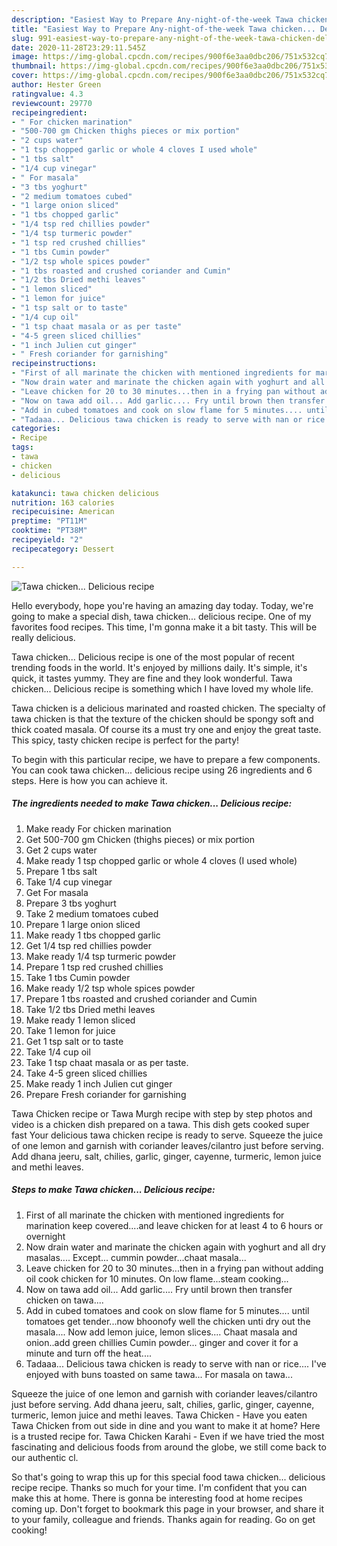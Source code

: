 ```yaml
---
description: "Easiest Way to Prepare Any-night-of-the-week Tawa chicken... Delicious recipe"
title: "Easiest Way to Prepare Any-night-of-the-week Tawa chicken... Delicious recipe"
slug: 991-easiest-way-to-prepare-any-night-of-the-week-tawa-chicken-delicious-recipe
date: 2020-11-28T23:29:11.545Z
image: https://img-global.cpcdn.com/recipes/900f6e3aa0dbc206/751x532cq70/tawa-chicken-delicious-recipe-recipe-main-photo.jpg
thumbnail: https://img-global.cpcdn.com/recipes/900f6e3aa0dbc206/751x532cq70/tawa-chicken-delicious-recipe-recipe-main-photo.jpg
cover: https://img-global.cpcdn.com/recipes/900f6e3aa0dbc206/751x532cq70/tawa-chicken-delicious-recipe-recipe-main-photo.jpg
author: Hester Green
ratingvalue: 4.3
reviewcount: 29770
recipeingredient:
- " For chicken marination"
- "500-700 gm Chicken thighs pieces or mix portion"
- "2 cups water"
- "1 tsp chopped garlic or whole 4 cloves I used whole"
- "1 tbs salt"
- "1/4 cup vinegar"
- " For masala"
- "3 tbs yoghurt"
- "2 medium tomatoes cubed"
- "1 large onion sliced"
- "1 tbs chopped garlic"
- "1/4 tsp red chillies powder"
- "1/4 tsp turmeric powder"
- "1 tsp red crushed chillies"
- "1 tbs Cumin powder"
- "1/2 tsp whole spices powder"
- "1 tbs roasted and crushed coriander and Cumin"
- "1/2 tbs Dried methi leaves"
- "1 lemon sliced"
- "1 lemon for juice"
- "1 tsp salt or to taste"
- "1/4 cup oil"
- "1 tsp chaat masala or as per taste"
- "4-5 green sliced chillies"
- "1 inch Julien cut ginger"
- " Fresh coriander for garnishing"
recipeinstructions:
- "First of all marinate the chicken with mentioned ingredients for marination keep covered....and leave chicken for at least 4 to 6 hours or overnight"
- "Now drain water and marinate the chicken again with yoghurt and all dry masalas.... Except... cummin powder...chaat masala..."
- "Leave chicken for 20 to 30 minutes...then in a frying pan without adding oil cook chicken for 10 minutes. On low flame...steam cooking..."
- "Now on tawa add oil... Add garlic.... Fry until brown then transfer chicken on tawa...."
- "Add in cubed tomatoes and cook on slow flame for 5 minutes.... until tomatoes get tender...now bhoonofy well the chicken unti dry out the masala.... Now add lemon juice, lemon slices.... Chaat masala and onion..add green chillies Cumin powder... ginger and cover it for a minute and turn off the heat...."
- "Tadaaa... Delicious tawa chicken is ready to serve with nan or rice.... I&#39;ve enjoyed with buns toasted on same tawa... For masala on tawa..."
categories:
- Recipe
tags:
- tawa
- chicken
- delicious

katakunci: tawa chicken delicious 
nutrition: 163 calories
recipecuisine: American
preptime: "PT11M"
cooktime: "PT38M"
recipeyield: "2"
recipecategory: Dessert

---
```



![Tawa chicken... Delicious recipe](https://img-global.cpcdn.com/recipes/900f6e3aa0dbc206/751x532cq70/tawa-chicken-delicious-recipe-recipe-main-photo.jpg)

Hello everybody, hope you're having an amazing day today. Today, we're going to make a special dish, tawa chicken... delicious recipe. One of my favorites food recipes. This time, I'm gonna make it a bit tasty. This will be really delicious.

Tawa chicken... Delicious recipe is one of the most popular of recent trending foods in the world. It's enjoyed by millions daily. It's simple, it's quick, it tastes yummy. They are fine and they look wonderful. Tawa chicken... Delicious recipe is something which I have loved my whole life.

Tawa chicken is a delicious marinated and roasted chicken. The specialty of tawa chicken is that the texture of the chicken should be spongy soft and thick coated masala. Of course its a must try one and enjoy the great taste. This spicy, tasty chicken recipe is perfect for the party!


To begin with this particular recipe, we have to prepare a few components. You can cook tawa chicken... delicious recipe using 26 ingredients and 6 steps. Here is how you can achieve it.

<!--inarticleads1-->

##### The ingredients needed to make Tawa chicken... Delicious recipe:

1. Make ready  For chicken marination
1. Get 500-700 gm Chicken (thighs pieces) or mix portion
1. Get 2 cups water
1. Make ready 1 tsp chopped garlic or whole 4 cloves (I used whole)
1. Prepare 1 tbs salt
1. Take 1/4 cup vinegar
1. Get  For masala
1. Prepare 3 tbs yoghurt
1. Take 2 medium tomatoes cubed
1. Prepare 1 large onion sliced
1. Make ready 1 tbs chopped garlic
1. Get 1/4 tsp red chillies powder
1. Make ready 1/4 tsp turmeric powder
1. Prepare 1 tsp red crushed chillies
1. Take 1 tbs Cumin powder
1. Make ready 1/2 tsp whole spices powder
1. Prepare 1 tbs roasted and crushed coriander and Cumin
1. Take 1/2 tbs Dried methi leaves
1. Make ready 1 lemon sliced
1. Take 1 lemon for juice
1. Get 1 tsp salt or to taste
1. Take 1/4 cup oil
1. Take 1 tsp chaat masala or as per taste.
1. Take 4-5 green sliced chillies
1. Make ready 1 inch Julien cut ginger
1. Prepare  Fresh coriander for garnishing


Tawa Chicken recipe or Tawa Murgh recipe with step by step photos and video is a chicken dish prepared on a tawa. This dish gets cooked super fast Your delicious tawa chicken recipe is ready to serve. Squeeze the juice of one lemon and garnish with coriander leaves/cilantro just before serving. Add dhana jeeru, salt, chilies, garlic, ginger, cayenne, turmeric, lemon juice and methi leaves. 

<!--inarticleads2-->

##### Steps to make Tawa chicken... Delicious recipe:

1. First of all marinate the chicken with mentioned ingredients for marination keep covered....and leave chicken for at least 4 to 6 hours or overnight
1. Now drain water and marinate the chicken again with yoghurt and all dry masalas.... Except... cummin powder...chaat masala...
1. Leave chicken for 20 to 30 minutes...then in a frying pan without adding oil cook chicken for 10 minutes. On low flame...steam cooking...
1. Now on tawa add oil... Add garlic.... Fry until brown then transfer chicken on tawa....
1. Add in cubed tomatoes and cook on slow flame for 5 minutes.... until tomatoes get tender...now bhoonofy well the chicken unti dry out the masala.... Now add lemon juice, lemon slices.... Chaat masala and onion..add green chillies Cumin powder... ginger and cover it for a minute and turn off the heat....
1. Tadaaa... Delicious tawa chicken is ready to serve with nan or rice.... I&#39;ve enjoyed with buns toasted on same tawa... For masala on tawa...


Squeeze the juice of one lemon and garnish with coriander leaves/cilantro just before serving. Add dhana jeeru, salt, chilies, garlic, ginger, cayenne, turmeric, lemon juice and methi leaves. Tawa Chicken - Have you eaten Tawa Chicken from out side in dine and you want to make it at home? Here is a trusted recipe for. Tawa Chicken Karahi - Even if we have tried the most fascinating and delicious foods from around the globe, we still come back to our authentic cl. 

So that's going to wrap this up for this special food tawa chicken... delicious recipe recipe. Thanks so much for your time. I'm confident that you can make this at home. There is gonna be interesting food at home recipes coming up. Don't forget to bookmark this page in your browser, and share it to your family, colleague and friends. Thanks again for reading. Go on get cooking!

